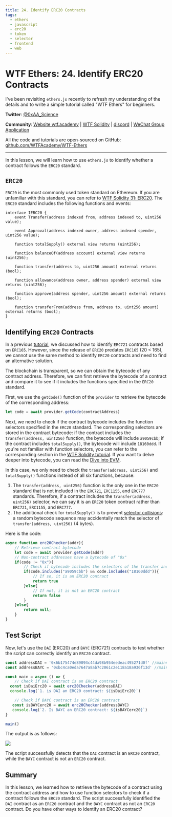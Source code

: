 ```yaml
---
title: 24. Identify ERC20 Contracts
tags:
  - ethers
  - javascript
  - erc20
  - token
  - selector
  - frontend
  - web
---
```


# WTF Ethers: 24. Identify ERC20 Contracts

I've been revisiting `ethers.js` recently to refresh my understanding of the details and to write a simple tutorial called "WTF Ethers" for beginners.

**Twitter**: [@0xAA_Science](https://twitter.com/0xAA_Science)

**Community**: [Website wtf.academy](https://wtf.academy) | [WTF Solidity](https://github.com/AmazingAng/WTF-Solidity) | [discord](https://discord.gg/5akcruXrsk) | [WeChat Group Application](https://docs.google.com/forms/d/e/1FAIpQLSe4KGT8Sh6sJ7hedQRuIYirOoZK_85miz3dw7vA1-YjodgJ-A/viewform?usp=sf_link)

All the code and tutorials are open-sourced on GitHub: [github.com/WTFAcademy/WTF-Ethers](https://github.com/WTFAcademy/WTF-Ethers)

-----

In this lesson, we will learn how to use `ethers.js` to identify whether a contract follows the `ERC20` standard.

## `ERC20`

`ERC20` is the most commonly used token standard on Ethereum. If you are unfamiliar with this standard, you can refer to [WTF Solidity 31: ERC20](https://github.com/Mosamorphing/WTF-Ethers/blob/main/en/12_ERC721Check/readme.md). The `ERC20` standard includes the following functions and events:
```solidity
interface IERC20 {
    event Transfer(address indexed from, address indexed to, uint256 value);

    event Approval(address indexed owner, address indexed spender, uint256 value);

    function totalSupply() external view returns (uint256);

    function balanceOf(address account) external view returns (uint256);

    function transfer(address to, uint256 amount) external returns (bool);

    function allowance(address owner, address spender) external view returns (uint256);

    function approve(address spender, uint256 amount) external returns (bool);

    function transferFrom(address from, address to, uint256 amount) external returns (bool);
}
```

## Identifying `ERC20` Contracts
In a previous [tutorial](https://github.com/WTFAcademy/WTF-Ethers/blob/main/en/12_ERC721Check/readme.md), we discussed how to identify `ERC721` contracts based on `ERC165`. However, since the release of `ERC20` predates `ERC165` (20 < 165), we cannot use the same method to identify `ERC20` contracts and need to find an alternative solution.

The blockchain is transparent, so we can obtain the bytecode of any contract address. Therefore, we can first retrieve the bytecode of a contract and compare it to see if it includes the functions specified in the `ERC20` standard.

First, we use the `getCode()` function of the `provider` to retrieve the bytecode of the corresponding address:
```js
let code = await provider.getCode(contractAddress)
```

Next, we need to check if the contract bytecode includes the function selectors specified in the `ERC20` standard. The corresponding selectors are stored in the contract bytecode: if the contract includes the `transfer(address, uint256)` function, the bytecode will include `a9059cbb`; if the contract includes `totalSupply()`, the bytecode will include `18160ddd`. If you're not familiar with function selectors, you can refer to the corresponding section in the [WTF Solidity tutorial](https://github.com/AmazingAng/WTF-Solidity/blob/main/29_Selector/readme.md). If you want to delve deeper into bytecode, you can read the [Dive into EVM](https://github.com/AmazingAng/WTF-Solidity/blob/main/Topics/Translation/DiveEVM2017).

In this case, we only need to check the `transfer(address, uint256)` and `totalSupply()` functions instead of all six functions, because:
1. The `transfer(address, uint256)` function is the only one in the `ERC20` standard that is not included in the `ERC721`, `ERC1155`, and `ERC777` standards. Therefore, if a contract includes the `transfer(address, uint256)` selector, we can say it is an `ERC20` token contract rather than `ERC721`, `ERC1155`, and `ERC777`.
2. The additional check for `totalSupply()` is to prevent [selector collisions](https://github.com/AmazingAng/WTF-Solidity/blob/main/S01_ReentrancyAttack/readme.md): a random bytecode sequence may accidentally match the selector of `transfer(address, uint256)` (4 bytes).

Here is the code:
```js
async function erc20Checker(addr){
    // Retrieve contract bytecode
    let code = await provider.getCode(addr)
    // Non-contract addresses have a bytecode of "0x"
    if(code != "0x"){
        // Check if bytecode includes the selectors of the transfer and totalSupply functions
        if(code.includes("a9059cbb") && code.includes("18160ddd")){
            // If so, it is an ERC20 contract
            return true
        }else{
            // If not, it is not an ERC20 contract
            return false
        }
    }else{
        return null;
    }
}
```

## Test Script

Now, let's use the `DAI` (ERC20) and `BAYC` (ERC721) contracts to test whether the script can correctly identify an `ERC20` contract.

```js
const addressDAI = '0x6b175474e89094c44da98b954eedeac495271d0f' //mainnet
const addressBAYC = '0xbc4ca0eda7647a8ab7c2061c2e118a18a936f13d' //mainnet 

const main = async () => {
    // Check if DAI contract is an ERC20 contract
  const isDaiErc20 = await erc20Checker(addressDAI)
  console.log(`1. is DAI an ERC20 contract: ${isDaiErc20}`)

    // Check if BAYC contract is an ERC20 contract
   const isBAYCerc20 = await erc20Checker(addressBAYC)
   console.log(`2. Is BAYC an ERC20 contract: ${isBAYCerc20}`)
}

main()
```

The output is as follows:

![](./img/24-1.png)

The script successfully detects that the `DAI` contract is an `ERC20` contract, while the `BAYC` contract is not an `ERC20` contract.

## Summary

In this lesson, we learned how to retrieve the bytecode of a contract using the contract address and how to use function selectors to check if a contract follows the `ERC20` standard. The script successfully identified the `DAI` contract as an `ERC20` contract and the `BAYC` contract as not an `ERC20` contract. Do you have other ways to identify an ERC20 contract?
